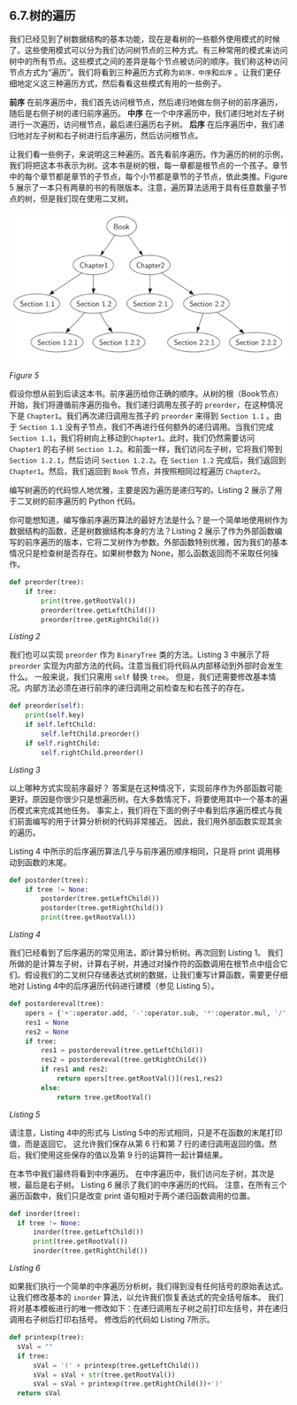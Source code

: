 ## 6.7.树的遍历

我们已经见到了树数据结构的基本功能，现在是看树的一些额外使用模式的时候了。这些使用模式可以分为我们访问树节点的三种方式。有三种常用的模式来访问树中的所有节点。这些模式之间的差异是每个节点被访问的顺序。我们称这种访问节点方式为“遍历”。我们将看到三种遍历方式称为`前序，中序`和`后序` 。让我们更仔细地定义这三种遍历方式，然后看看这些模式有用的一些例子。

**前序**
在前序遍历中，我们首先访问根节点，然后递归地做左侧子树的前序遍历，随后是右侧子树的递归前序遍历。
**中序**
在一个中序遍历中，我们递归地对左子树进行一次遍历，访问根节点，最后递归遍历右子树。
**后序**
在后序遍历中，我们递归地对左子树和右子树进行后序遍历，然后访问根节点。

让我们看一些例子，来说明这三种遍历。首先看前序遍历。作为遍历的树的示例，我们将把这本书表示为树。这本书是树的根，每一章都是根节点的一个孩子。章节中的每个章节都是章节的子节点，每个小节都是章节的子节点，依此类推。Figure 5 展示了一本只有两章的书的有限版本。注意，遍历算法适用于具有任意数量子节点的树，但是我们现在使用二叉树。

![6.7.树的遍历.figure5](assets/6.7.%E6%A0%91%E7%9A%84%E9%81%8D%E5%8E%86.figure5.png)

*Figure 5*

假设你想从前到后读这本书。前序遍历给你正确的顺序。从树的根（Book节点）开始，我们将遵循前序遍历指令。我们递归调用左孩子的 `preorder`，在这种情况下是 `Chapter1`。我们再次递归调用左孩子的 `preorder` 来得到 `Section 1.1` 。由于 `Section 1.1` 没有子节点，我们不再进行任何额外的递归调用。当我们完成 `Section 1.1`，我们将树向上移动到`Chapter1`。此时，我们仍然需要访问 `Chapter1` 的右子树 `Section 1.2`。和前面一样，我们访问左子树，它将我们带到 `Section 1.2.1`，然后访问 `Section 1.2.2`。在 `Section 1.2` 完成后，我们返回到 `Chapter1`。然后，我们返回到 `Book` 节点，并按照相同过程遍历 `Chapter2`。

编写树遍历的代码惊人地优雅，主要是因为遍历是递归写的。Listing 2 展示了用于二叉树的前序遍历的 Python 代码。

你可能想知道，编写像前序遍历算法的最好方法是什么？是一个简单地使用树作为数据结构的函数，还是树数据结构本身的方法？Listing 2 展示了作为外部函数编写的前序遍历的版本，它将二叉树作为参数。外部函数特别优雅，因为我们的基本情况只是检查树是否存在。如果树参数为 None，那么函数返回而不采取任何操作。

```python
def preorder(tree):
    if tree:
        print(tree.getRootVal())
        preorder(tree.getLeftChild())
        preorder(tree.getRightChild())
```

*Listing 2*

我们也可以实现 `preorder` 作为 `BinaryTree` 类的方法。Listing 3 中展示了将 `preorder` 实现为内部方法的代码。注意当我们将代码从内部移动到外部时会发生什么。 一般来说，我们只需用 `self` 替换 `tree`。 但是，我们还需要修改基本情况。内部方法必须在进行前序的递归调用之前检查左和右孩子的存在。

```python
def preorder(self):
    print(self.key)
    if self.leftChild:
        self.leftChild.preorder()
    if self.rightChild:
        self.rightChild.preorder()
```

*Listing 3*

以上哪种方式实现前序最好？ 答案是在这种情况下，实现前序作为外部函数可能更好。原因是你很少只是想遍历树。在大多数情况下，将要使用其中一个基本的遍历模式来完成其他任务。 事实上，我们将在下面的例子中看到后序遍历模式与我们前面编写的用于计算分析树的代码非常接近。 因此，我们用外部函数实现其余的遍历。

Listing 4 中所示的后序遍历算法几乎与前序遍历顺序相同，只是将 print 调用移动到函数的末尾。

```python
def postorder(tree):
    if tree != None:
        postorder(tree.getLeftChild())
        postorder(tree.getRightChild())
        print(tree.getRootVal())
```

*Listing 4*

我们已经看到了后序遍历的常见用法，即计算分析树。再次回到 Listing 1。 我们所做的是计算左子树，计算右子树，并通过对操作符的函数调用在根节点中组合它们。假设我们的二叉树只存储表达式树的数据，让我们重写计算函数，需要更仔细地对 Listing 4中的后序遍历代码进行建模（参见 Listing 5）。

```python
def postordereval(tree):
    opers = {'+':operator.add, '-':operator.sub, '*':operator.mul, '/':operator.truediv}
    res1 = None
    res2 = None
    if tree:
        res1 = postordereval(tree.getLeftChild())
        res2 = postordereval(tree.getRightChild())
        if res1 and res2:
            return opers[tree.getRootVal()](res1,res2)
        else:
            return tree.getRootVal()
```

*Listing 5*

请注意，Listing 4中的形式与 Listing 5中的形式相同，只是不在函数的末尾打印值，而是返回它。 这允许我们保存从第 6 行和第 7 行的递归调用返回的值。然后，我们使用这些保存的值以及第 9 行的运算符一起计算结果。

在本节中我们最终将看到中序遍历。 在中序遍历中，我们访问左子树，其次是根，最后是右子树。 Listing 6 展示了我们的中序遍历的代码。 注意，在所有三个遍历函数中，我们只是改变 print 语句相对于两个递归函数调用的位置。

```python
def inorder(tree):
  if tree != None:
      inorder(tree.getLeftChild())
      print(tree.getRootVal())
      inorder(tree.getRightChild())
```

*Listing 6*

如果我们执行一个简单的中序遍历分析树，我们得到没有任何括号的原始表达式。 让我们修改基本的 `inorder` 算法，以允许我们恢复表达式的完全括号版本。 我们将对基本模板进行的唯一修改如下：在递归调用左子树之前打印左括号，并在递归调用右子树后打印右括号。 修改后的代码如 Listing 7所示。

```python
def printexp(tree):
  sVal = ""
  if tree:
      sVal = '(' + printexp(tree.getLeftChild())
      sVal = sVal + str(tree.getRootVal())
      sVal = sVal + printexp(tree.getRightChild())+')'
  return sVal
  
```
